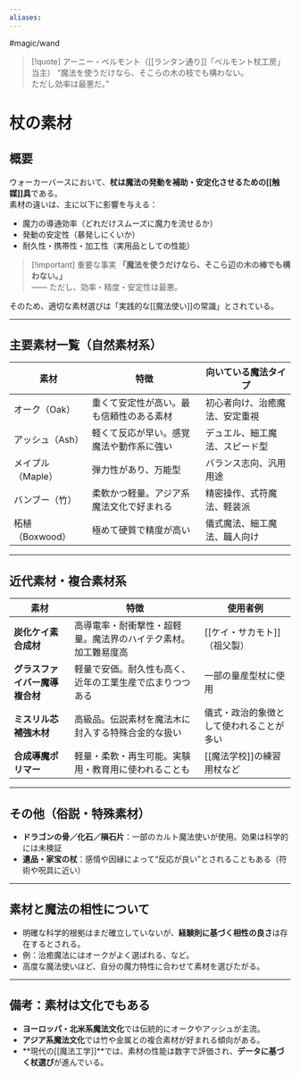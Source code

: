 ```yaml
---
aliases:
---
```

#magic/wand 
>[!quote] アーニー・ベルモント（[[ランタン通り]]「ベルモント杖工房」当主）
“魔法を使うだけなら、そこらの木の枝でも構わない。  
ただし効率は最悪だ。”  

# 杖の素材

## 概要

ウォーカーバースにおいて、**杖は魔法の発動を補助・安定化させるための[[触媒]]具**である。  
素材の違いは、主に以下に影響を与える：

- 魔力の導通効率（どれだけスムーズに魔力を流せるか）
- 発動の安定性（暴発しにくいか）
- 耐久性・携帯性・加工性（実用品としての性能）

>[!important] 重要な事実
**「魔法を使うだけなら、そこら辺の木の棒でも構わない。」**  
> —— ただし、効率・精度・安定性は最悪。

そのため、適切な素材選びは「実践的な[[魔法使い]]の常識」とされている。

---

## 主要素材一覧（自然素材系）

| 素材 | 特徴 | 向いている魔法タイプ |
|------|------|------------------------|
| オーク（Oak） | 重くて安定性が高い。最も信頼性のある素材 | 初心者向け、治癒魔法、安定重視 |
| アッシュ（Ash） | 軽くて反応が早い。感覚魔法や動作系に強い | デュエル、細工魔法、スピード型 |
| メイプル（Maple） | 弾力性があり、万能型 | バランス志向、汎用用途 |
| バンブー（竹） | 柔軟かつ軽量。アジア系魔法文化で好まれる | 精密操作、式符魔法、軽装派 |
| 柘植（Boxwood） | 極めて硬質で精度が高い | 儀式魔法、細工魔法、職人向け |

---

## 近代素材・複合素材系

| 素材 | 特徴 | 使用者例 |
|------|------|----------|
| **炭化ケイ素合成材** | 高導電率・耐衝撃性・超軽量。魔法界のハイテク素材。加工難易度高 | [[ケイ・サカモト]]（祖父製） |
| **グラスファイバー魔導複合材** | 軽量で安価。耐久性も高く、近年の工業生産で広まりつつある | 一部の量産型杖に使用 |
| **ミスリル芯補強木材** | 高級品。伝説素材を魔法木に封入する特殊合金的な扱い | 儀式・政治的象徴として使われることが多い |
| **合成導魔ポリマー** | 軽量・柔軟・再生可能。実験用・教育用に使われることも | [[魔法学校]]の練習用杖など |

---

## その他（俗説・特殊素材）

- **ドラゴンの骨／化石／隕石片**：一部のカルト魔法使いが使用。効果は科学的には未検証
- **遺品・家宝の杖**：感情や因縁によって“反応が良い”とされることもある（符術や呪具に近い）

---

## 素材と魔法の相性について

- 明確な科学的根拠はまだ確立していないが、**経験則に基づく相性の良さ**は存在するとされる。
- 例：治癒魔法にはオークがよく選ばれる、など。
- 高度な魔法使いほど、自分の魔力特性に合わせて素材を選びたがる。

---

## 備考：素材は文化でもある

- **ヨーロッパ・北米系魔法文化**では伝統的にオークやアッシュが主流。
- **アジア系魔法文化**では竹や金属との複合素材が好まれる傾向がある。
- **現代の[[魔法工学]]**では、素材の性能は数字で評価され、**データに基づく杖選び**が進んでいる。
